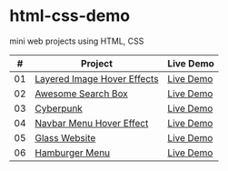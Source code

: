 # html-css-demo

mini web projects using HTML, CSS

|#|Project|Live Demo|
|---|---|---|
|01|[Layered Image Hover Effects](https://github.com/qianmo39/html-css-demo/tree/main/layered-image-hover-effects)|[Live Demo](https://qianmo39.github.io/html-css-demo/layered-image-hover-effects/index.html)|
|02|[Awesome Search Box](https://github.com/qianmo39/html-css-demo/tree/main/awesome-search-box)|[Live Demo](https://qianmo39.github.io/html-css-demo/awesome-search-box/index.html)|
|03|[Cyberpunk](https://github.com/qianmo39/html-css-demo/tree/main/cyberpunk)|[Live Demo](https://qianmo39.github.io/html-css-demo/cyberpunk/index.html)|
|04|[Navbar Menu Hover Effect](https://github.com/qianmo39/html-css-demo/tree/main/navbar-menu-hover-effect)|[Live Demo](https://qianmo39.github.io/html-css-demo/navbar-menu-hover-effect/index.html)|
|05|[Glass Website](https://github.com/qianmo39/html-css-demo/tree/main/glass-website)|[Live Demo](https://qianmo39.github.io/html-css-demo/glass-website/index.html)|
|06|[Hamburger Menu](https://github.com/qianmo39/html-css-demo/tree/main/hamburger-menu)|[Live Demo](https://qianmo39.github.io/html-css-demo/hamburger-menu/index.html)|
